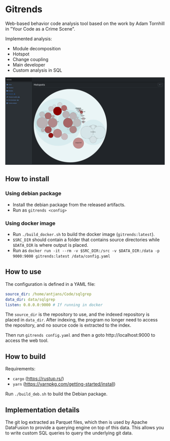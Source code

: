 # Gitrends
Web-based behavior code analysis tool based on the work by Adam Tornhill in "Your Code as a Crime Scene".

Implemented analysis:

* Module decomposition
* Hotspot
* Change coupling
* Main developer
* Custom analysis in SQL

![Gitrends](Screenshot.png)

## How to install

### Using debian package
* Install the debian package from the released artifacts.
* Run as `gitrends <config>`

### Using docker image
* Run `./build_docker.sh` to build the docker image (`gitrends:latest`).
* `$SRC_DIR` should contain a folder that contains source directories while `$DATA_DIR` is where output is placed.
* Run as `docker run -it --rm -v $SRC_DIR:/src -v $DATA_DIR:/data -p 9000:9000 gitrends:latest /data/config.yaml`

## How to use
The configuration is defined in a YAML file:
```yaml
source_dir: /home/antjans/Code/sqlgrep
data_dir: data/sqlgrep
listen: 0.0.0.0:9000 # If running in docker
```

The `source_dir` is the repository to use, and the indexed repository is placed in `data_dir`. After indexing, the program no longer need to access the repository, and no source code is extracted to the index.

Then run `gitrends config.yaml` and then a goto http://localhost:9000 to access the web tool.

## How to build
Requirements:
* `cargo` (https://rustup.rs/)
* `yarn` (https://yarnpkg.com/getting-started/install)

Run `./build_deb.sh` to build the Debian package.

## Implementation details
The git log extracted as Parquet files, which then is used by Apache DataFusion to provide a querying engine on top of this data. This allows you to write custom SQL queries to query the underlying git data.